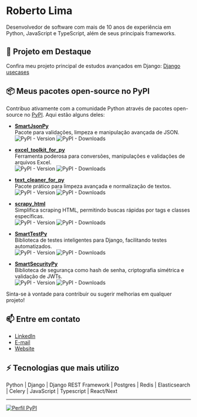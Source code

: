 # Roberto Lima

Desenvolvedor de software com mais de 10 anos de experiência em Python, JavaScript e TypeScript, além de seus principais frameworks.

## 🚀 Projeto em Destaque
Confira meu projeto principal de estudos avançados em Django: [Django usecases](https://github.com/robertolima-dev/django-usecases)

## 📦 Meus pacotes open-source no PyPI

Contribuo ativamente com a comunidade Python através de pacotes open-source no [PyPI](https://pypi.org/user/robertolima_dev/). Aqui estão alguns deles:

- **[SmartJsonPy](https://pypi.org/project/SmartJsonPy/)**<br>
  Pacote para validações, limpeza e manipulação avançada de JSON.<br>
  ![PyPI - Version](https://img.shields.io/pypi/v/SmartJsonPy)
  ![PyPI - Downloads](https://img.shields.io/pypi/dm/SmartJsonPy)  

- **[excel_toolkit_for_py](https://pypi.org/project/excel_toolkit_for_py/)**<br>
  Ferramenta poderosa para conversões, manipulações e validações de arquivos Excel.<br>
  ![PyPI - Version](https://img.shields.io/pypi/v/excel_toolkit_for_py)
  ![PyPI - Downloads](https://img.shields.io/pypi/dm/excel_toolkit_for_py)  

- **[text_cleaner_for_py](https://pypi.org/project/text_cleaner_for_py/)**<br>
  Pacote prático para limpeza avançada e normalização de textos.<br>
  ![PyPI - Version](https://img.shields.io/pypi/v/text_cleaner_for_py)
  ![PyPI - Downloads](https://img.shields.io/pypi/dm/text_cleaner_for_py)  

- **[scrapy_html](https://pypi.org/project/scrapy_html/)**<br>
  Simplifica scraping HTML, permitindo buscas rápidas por tags e classes específicas.<br>
  ![PyPI - Version](https://img.shields.io/pypi/v/scrapy_html)
  ![PyPI - Downloads](https://img.shields.io/pypi/dm/scrapy_html)  

- **[SmartTestPy](https://pypi.org/project/SmartTestPy/)**<br>
  Biblioteca de testes inteligentes para Django, facilitando testes automatizados.<br>
  ![PyPI - Version](https://img.shields.io/pypi/v/SmartTestPy)
  ![PyPI - Downloads](https://img.shields.io/pypi/dm/SmartTestPy)

- **[SmartSecurityPy](https://pypi.org/project/SmartSecurityPy/)**<br>
  Biblioteca de segurança como hash de senha, criptografia simétrica e validação de JWTs.<br>
  ![PyPI - Version](https://img.shields.io/pypi/v/SmartSecurityPy)
  ![PyPI - Downloads](https://img.shields.io/pypi/dm/SmartSecurityPy)  

Sinta-se à vontade para contribuir ou sugerir melhorias em qualquer projeto!

## 📫 Entre em contato
- [LinkedIn](https://www.linkedin.com/in/roberto-lima-01/)
- [E-mail](mailto:robertolima.izphera@gmail.com)
- [Website](https://robertolima-developer.vercel.app/)

## ⚡ Tecnologias que mais utilizo
Python | Django | Django REST Framework | Postgres | Redis | Elasticsearch | Celery | JavaScript | Typescript | React/Next

---

[![Perfil PyPI](https://img.shields.io/badge/PyPI-Perfil%20RobertoLima-blue)](https://pypi.org/user/robertolima_dev/)

